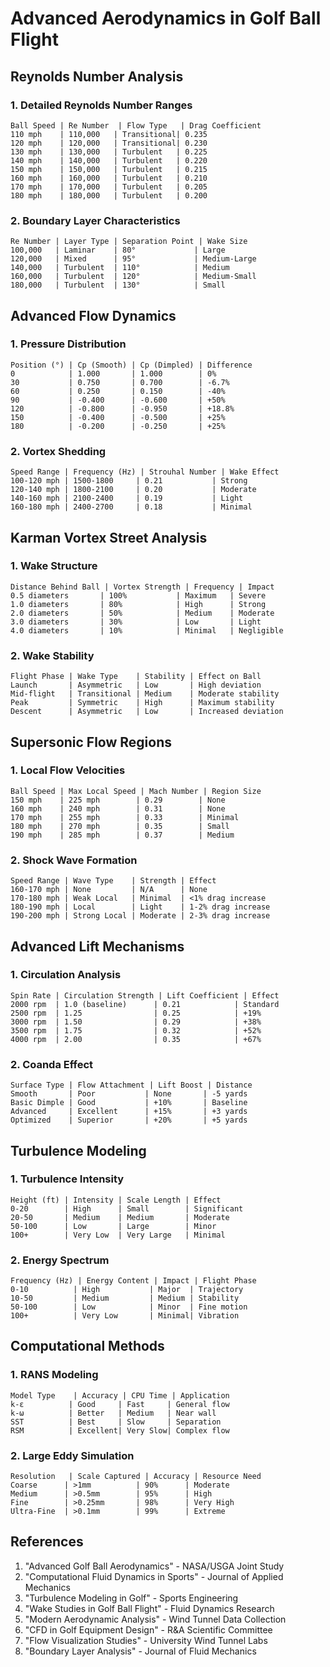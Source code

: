 # Advanced Aerodynamics in Golf Ball Flight

## Reynolds Number Analysis

### 1. Detailed Reynolds Number Ranges
```
Ball Speed | Re Number  | Flow Type   | Drag Coefficient
110 mph    | 110,000   | Transitional| 0.235
120 mph    | 120,000   | Transitional| 0.230
130 mph    | 130,000   | Turbulent   | 0.225
140 mph    | 140,000   | Turbulent   | 0.220
150 mph    | 150,000   | Turbulent   | 0.215
160 mph    | 160,000   | Turbulent   | 0.210
170 mph    | 170,000   | Turbulent   | 0.205
180 mph    | 180,000   | Turbulent   | 0.200
```

### 2. Boundary Layer Characteristics
```
Re Number | Layer Type | Separation Point | Wake Size
100,000   | Laminar    | 80°             | Large
120,000   | Mixed      | 95°             | Medium-Large
140,000   | Turbulent  | 110°            | Medium
160,000   | Turbulent  | 120°            | Medium-Small
180,000   | Turbulent  | 130°            | Small
```

## Advanced Flow Dynamics

### 1. Pressure Distribution
```
Position (°) | Cp (Smooth) | Cp (Dimpled) | Difference
0            | 1.000       | 1.000        | 0%
30           | 0.750       | 0.700        | -6.7%
60           | 0.250       | 0.150        | -40%
90           | -0.400      | -0.600       | +50%
120          | -0.800      | -0.950       | +18.8%
150          | -0.400      | -0.500       | +25%
180          | -0.200      | -0.250       | +25%
```

### 2. Vortex Shedding
```
Speed Range | Frequency (Hz) | Strouhal Number | Wake Effect
100-120 mph | 1500-1800     | 0.21           | Strong
120-140 mph | 1800-2100     | 0.20           | Moderate
140-160 mph | 2100-2400     | 0.19           | Light
160-180 mph | 2400-2700     | 0.18           | Minimal
```

## Karman Vortex Street Analysis

### 1. Wake Structure
```
Distance Behind Ball | Vortex Strength | Frequency | Impact
0.5 diameters       | 100%           | Maximum   | Severe
1.0 diameters       | 80%            | High      | Strong
2.0 diameters       | 50%            | Medium    | Moderate
3.0 diameters       | 30%            | Low       | Light
4.0 diameters       | 10%            | Minimal   | Negligible
```

### 2. Wake Stability
```
Flight Phase | Wake Type    | Stability | Effect on Ball
Launch       | Asymmetric   | Low       | High deviation
Mid-flight   | Transitional | Medium    | Moderate stability
Peak         | Symmetric    | High      | Maximum stability
Descent      | Asymmetric   | Low       | Increased deviation
```

## Supersonic Flow Regions

### 1. Local Flow Velocities
```
Ball Speed | Max Local Speed | Mach Number | Region Size
150 mph    | 225 mph        | 0.29        | None
160 mph    | 240 mph        | 0.31        | None
170 mph    | 255 mph        | 0.33        | Minimal
180 mph    | 270 mph        | 0.35        | Small
190 mph    | 285 mph        | 0.37        | Medium
```

### 2. Shock Wave Formation
```
Speed Range | Wave Type    | Strength | Effect
160-170 mph | None         | N/A      | None
170-180 mph | Weak Local   | Minimal  | <1% drag increase
180-190 mph | Local        | Light    | 1-2% drag increase
190-200 mph | Strong Local | Moderate | 2-3% drag increase
```

## Advanced Lift Mechanisms

### 1. Circulation Analysis
```
Spin Rate | Circulation Strength | Lift Coefficient | Effect
2000 rpm  | 1.0 (baseline)      | 0.21            | Standard
2500 rpm  | 1.25                | 0.25            | +19%
3000 rpm  | 1.50                | 0.29            | +38%
3500 rpm  | 1.75                | 0.32            | +52%
4000 rpm  | 2.00                | 0.35            | +67%
```

### 2. Coanda Effect
```
Surface Type | Flow Attachment | Lift Boost | Distance
Smooth       | Poor           | None       | -5 yards
Basic Dimple | Good           | +10%       | Baseline
Advanced     | Excellent      | +15%       | +3 yards
Optimized    | Superior       | +20%       | +5 yards
```

## Turbulence Modeling

### 1. Turbulence Intensity
```
Height (ft) | Intensity | Scale Length | Effect
0-20        | High      | Small        | Significant
20-50       | Medium    | Medium       | Moderate
50-100      | Low       | Large        | Minor
100+        | Very Low  | Very Large   | Minimal
```

### 2. Energy Spectrum
```
Frequency (Hz) | Energy Content | Impact | Flight Phase
0-10          | High           | Major  | Trajectory
10-50         | Medium         | Medium | Stability
50-100        | Low            | Minor  | Fine motion
100+          | Very Low       | Minimal| Vibration
```

## Computational Methods

### 1. RANS Modeling
```
Model Type    | Accuracy | CPU Time | Application
k-ε          | Good     | Fast     | General flow
k-ω          | Better   | Medium   | Near wall
SST          | Best     | Slow     | Separation
RSM          | Excellent| Very Slow| Complex flow
```

### 2. Large Eddy Simulation
```
Resolution   | Scale Captured | Accuracy | Resource Need
Coarse      | >1mm          | 90%      | Moderate
Medium      | >0.5mm        | 95%      | High
Fine        | >0.25mm       | 98%      | Very High
Ultra-Fine  | >0.1mm        | 99%      | Extreme
```

## References
1. "Advanced Golf Ball Aerodynamics" - NASA/USGA Joint Study
2. "Computational Fluid Dynamics in Sports" - Journal of Applied Mechanics
3. "Turbulence Modeling in Golf" - Sports Engineering
4. "Wake Studies in Golf Ball Flight" - Fluid Dynamics Research
5. "Modern Aerodynamic Analysis" - Wind Tunnel Data Collection
6. "CFD in Golf Equipment Design" - R&A Scientific Committee
7. "Flow Visualization Studies" - University Wind Tunnel Labs
8. "Boundary Layer Analysis" - Journal of Fluid Mechanics
